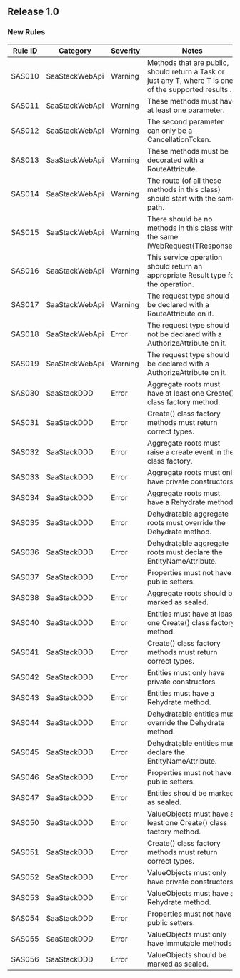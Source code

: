 ## Release 1.0

### New Rules

 Rule ID | Category       | Severity | Notes                                                                                                     
---------|----------------|----------|-----------------------------------------------------------------------------------------------------------
 SAS010  | SaaStackWebApi | Warning  | Methods that are public, should return a Task<T> or just any T, where T is one of the supported results . 
 SAS011  | SaaStackWebApi | Warning  | These methods must have at least one parameter.                                                           
 SAS012  | SaaStackWebApi | Warning  | The second parameter can only be a CancellationToken.                                                     
 SAS013  | SaaStackWebApi | Warning  | These methods must be decorated with a RouteAttribute.                                                    
 SAS014  | SaaStackWebApi | Warning  | The route (of all these methods in this class) should start with the same path.                           
 SAS015  | SaaStackWebApi | Warning  | There should be no methods in this class with the same IWebRequest{TResponse}.                            
 SAS016  | SaaStackWebApi | Warning  | This service operation should return an appropriate Result type for the operation.                        
 SAS017  | SaaStackWebApi | Warning  | The request type should be declared with a RouteAttribute on it.                                          
 SAS018  | SaaStackWebApi | Error    | The request type should not be declared with a AuthorizeAttribute on it.                                  
 SAS019  | SaaStackWebApi | Warning  | The request type should be declared with a AuthorizeAttribute on it.                                      
 SAS030  | SaaStackDDD    | Error    | Aggregate roots must have at least one Create() class factory method.                                     
 SAS031  | SaaStackDDD    | Error    | Create() class factory methods must return correct types.                                                 
 SAS032  | SaaStackDDD    | Error    | Aggregate roots must raise a create event in the class factory.                                           
 SAS033  | SaaStackDDD    | Error    | Aggregate roots must only have private constructors.                                                      
 SAS034  | SaaStackDDD    | Error    | Aggregate roots must have a Rehydrate method.                                                             
 SAS035  | SaaStackDDD    | Error    | Dehydratable aggregate roots must override the Dehydrate method.                                          
 SAS036  | SaaStackDDD    | Error    | Dehydratable aggregate roots must declare the EntityNameAttribute.                                        
 SAS037  | SaaStackDDD    | Error    | Properties must not have public setters.                                                                  
 SAS038  | SaaStackDDD    | Error    | Aggregate roots should be marked as sealed.                                                               
 SAS040  | SaaStackDDD    | Error    | Entities must have at least one Create() class factory method.                                            
 SAS041  | SaaStackDDD    | Error    | Create() class factory methods must return correct types.                                                 
 SAS042  | SaaStackDDD    | Error    | Entities must only have private constructors.                                                             
 SAS043  | SaaStackDDD    | Error    | Entities must have a Rehydrate method.                                                                    
 SAS044  | SaaStackDDD    | Error    | Dehydratable entities must override the Dehydrate method.                                                 
 SAS045  | SaaStackDDD    | Error    | Dehydratable entities must declare the EntityNameAttribute.                                               
 SAS046  | SaaStackDDD    | Error    | Properties must not have public setters.                                                                  
 SAS047  | SaaStackDDD    | Error    | Entities should be marked as sealed.                                                                      
 SAS050  | SaaStackDDD    | Error    | ValueObjects must have at least one Create() class factory method.                                        
 SAS051  | SaaStackDDD    | Error    | Create() class factory methods must return correct types.                                                 
 SAS052  | SaaStackDDD    | Error    | ValueObjects must only have private constructors.                                                         
 SAS053  | SaaStackDDD    | Error    | ValueObjects must have a Rehydrate method.                                                                
 SAS054  | SaaStackDDD    | Error    | Properties must not have public setters.                                                                  
 SAS055  | SaaStackDDD    | Error    | ValueObjects must only have immutable methods                                                             
 SAS056  | SaaStackDDD    | Error    | ValueObjects should be marked as sealed.                                                                  
